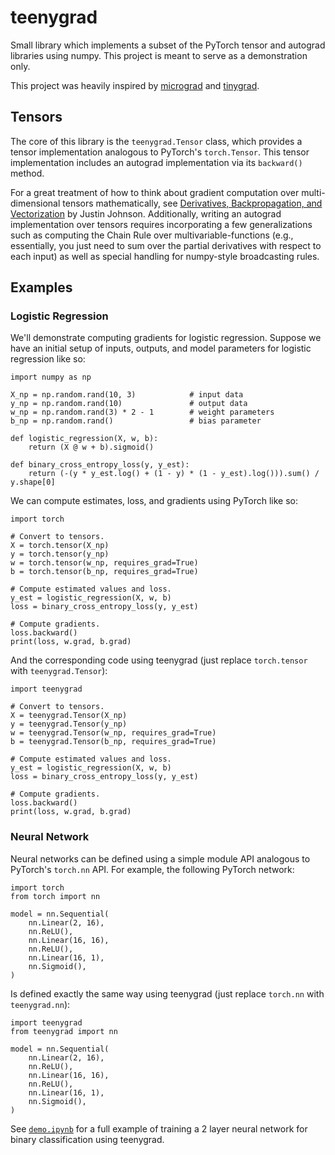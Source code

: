 # teenygrad

Small library which implements a subset of the PyTorch tensor and
autograd libraries using numpy. This project is meant to serve as a
demonstration only.

This project was heavily inspired by
[micrograd](https://github.com/karpathy/micrograd) and
[tinygrad](https://github.com/tinygrad/tinygrad).

## Tensors

The core of this library is the `teenygrad.Tensor` class, which provides a
tensor implementation analogous to PyTorch's `torch.Tensor`. This tensor
implementation includes an autograd implementation via its `backward()` method.

For a great treatment of how to think about gradient computation over
multi-dimensional tensors mathematically, see [Derivatives, Backpropagation,
and Vectorization](http://cs231n.stanford.edu/handouts/derivatives.pdf) by
Justin Johnson. Additionally, writing an autograd implementation over tensors
requires incorporating a few generalizations such as computing the Chain Rule
over multivariable-functions (e.g., essentially, you just need to sum over the
partial derivatives with respect to each input) as well as special handling for
numpy-style broadcasting rules.

## Examples

### Logistic Regression

We'll demonstrate computing gradients for logistic regression. Suppose
we have an initial setup of inputs, outputs, and model parameters for
logistic regression like so:

```
import numpy as np

X_np = np.random.rand(10, 3)            # input data
y_np = np.random.rand(10)               # output data
w_np = np.random.rand(3) * 2 - 1        # weight parameters
b_np = np.random.rand()                 # bias parameter

def logistic_regression(X, w, b):
    return (X @ w + b).sigmoid()

def binary_cross_entropy_loss(y, y_est):
    return (-(y * y_est.log() + (1 - y) * (1 - y_est).log())).sum() / y.shape[0]
```

We can compute estimates, loss, and gradients using PyTorch like so:

```
import torch

# Convert to tensors.
X = torch.tensor(X_np)
y = torch.tensor(y_np)
w = torch.tensor(w_np, requires_grad=True)
b = torch.tensor(b_np, requires_grad=True)

# Compute estimated values and loss.
y_est = logistic_regression(X, w, b)
loss = binary_cross_entropy_loss(y, y_est)

# Compute gradients.
loss.backward()
print(loss, w.grad, b.grad)
```

And the corresponding code using teenygrad (just replace `torch.tensor` with
`teenygrad.Tensor`):

```
import teenygrad

# Convert to tensors.
X = teenygrad.Tensor(X_np)
y = teenygrad.Tensor(y_np)
w = teenygrad.Tensor(w_np, requires_grad=True)
b = teenygrad.Tensor(b_np, requires_grad=True)

# Compute estimated values and loss.
y_est = logistic_regression(X, w, b)
loss = binary_cross_entropy_loss(y, y_est)

# Compute gradients.
loss.backward()
print(loss, w.grad, b.grad)
```

### Neural Network

Neural networks can be defined using a simple module API analogous to PyTorch's
`torch.nn` API. For example, the following PyTorch network:

```
import torch
from torch import nn

model = nn.Sequential(
    nn.Linear(2, 16),
    nn.ReLU(),
    nn.Linear(16, 16),
    nn.ReLU(),
    nn.Linear(16, 1),
    nn.Sigmoid(),
)
```

Is defined exactly the same way using teenygrad (just replace `torch.nn` with
`teenygrad.nn`):

```
import teenygrad
from teenygrad import nn

model = nn.Sequential(
    nn.Linear(2, 16),
    nn.ReLU(),
    nn.Linear(16, 16),
    nn.ReLU(),
    nn.Linear(16, 1),
    nn.Sigmoid(),
)
```

See [`demo.ipynb`](demo.ipynb) for a full example of training a 2 layer
neural network for binary classification using teenygrad.
